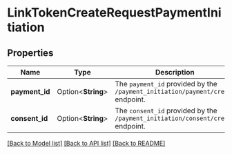 # LinkTokenCreateRequestPaymentInitiation

## Properties

Name | Type | Description | Notes
------------ | ------------- | ------------- | -------------
**payment_id** | Option<**String**> | The `payment_id` provided by the `/payment_initiation/payment/create` endpoint. | [optional]
**consent_id** | Option<**String**> | The `consent_id` provided by the `/payment_initiation/consent/create` endpoint. | [optional]

[[Back to Model list]](../README.md#documentation-for-models) [[Back to API list]](../README.md#documentation-for-api-endpoints) [[Back to README]](../README.md)


